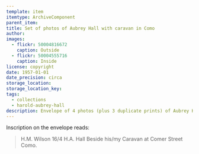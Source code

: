 ```yaml
---
template: item
itemtype: ArchiveComponent
parent_item: 
title: Set of photos of Aubrey Hall with caravan in Como
author: 
images:
  - flickr: 50004816672
    caption: Outside
  - flickr: 50004555716
    caption: Inside
license: copyright
date: 1957-01-01
date_precision: circa
storage_location: 
storage_location_key: 
tags:
  - collections
  - harold-aubrey-hall
description: Envelope of 4 photos (plus 3 duplicate prints) of Aubrey Hall standing next to his caravan in Como, Perth, in 1957.
---
```


Inscription on the envelope reads:

> H.M. Wilson 16/4
> H.A. Hall
> Beside his/my Caravan at Comer Street Como.
